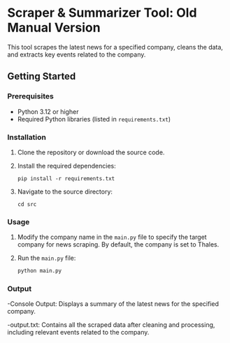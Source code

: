 # Scraper & Summarizer Tool: Old Manual Version

This tool scrapes the latest news for a specified company, cleans the data, and extracts key events related to the company.

## Getting Started

### Prerequisites

- Python 3.12 or higher
- Required Python libraries (listed in `requirements.txt`)

### Installation

1. Clone the repository or download the source code.

2. Install the required dependencies:

   ```pip install -r requirements.txt```

3. Navigate to the source directory:

   ```cd src```


### Usage
1. Modify the company name in the `main.py` file to specify the target company for news scraping. 
By default, the company is set to Thales.

2. Run the `main.py` file:

   ```bash
   python main.py
   ```
### Output 

-Console Output: Displays a summary of the latest news for the specified company.

-output.txt: Contains all the scraped data after cleaning and processing, including relevant events related to the company.
